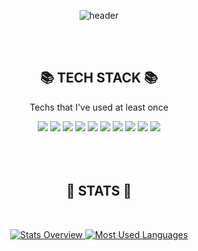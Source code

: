 <div align="center">


![header](https://capsule-render.vercel.app/api?type=rounded&color=1B4D73&height=300&section=header&text=KyeongYeon%20Kim&fontSize=80&fontColor=FFFFFF)


<br/>
<br/>
<!-- badge -->
  
  <h2>📚 TECH STACK 📚</h2>

Techs that I've used at least once 
  
<img src="https://img.shields.io/badge/Java-007396?style=flat-square&logo=Java&logoColor=white"/>
<img src="https://img.shields.io/badge/JavaScript-F7DF1E?style=flat-square&logo=JavaScript&logoColor=black"/>
<img src="https://img.shields.io/badge/HTML-E34F26?style=flat-square&logo=HTML5&logoColor=white"/>
<img src="https://img.shields.io/badge/CSS-1572B6?style=flat-square&logo=CSS3&logoColor=white"/>
<img src="https://img.shields.io/badge/MySQL-4479A1?style=flat-square&logo=MySQL&logoColor=white"/>
<img src="https://img.shields.io/badge/Spring-6DB33F?style=flat-square&logo=Spring&logoColor=white"/>
<img src="https://img.shields.io/badge/github-181717?style=flat-square&logo=github&logoColor=white">
<img src="https://img.shields.io/badge/git-F05032?style=flat-square&logo=git&logoColor=white">
<img src="https://img.shields.io/badge/Illustrator-FF9A00?style=flat-square&logo=AdobeIllustrator&logoColor=white"/>
<img src="https://img.shields.io/badge/QGIS-589632?style=flat-square&logo=Qgis&logoColor=white">
  
 
  
  
  
<br/>
<br/>
<br/>
<br/>
 
  <h2>💪 STATS 💪</h2> 
  
 <!-- GitHub Stats -->
  <br/>
<a href='https://github.com/rahul-jha98/github-stats-transparent'>
  
![Stats Overview](https://raw.githubusercontent.com/kyeongyeon-kim/github-stats-transparent/output/generated/overview.svg)
![Most Used Languages](https://raw.githubusercontent.com/kyeongyeon-kim/github-stats-transparent/output/generated/languages.svg)


</div>
